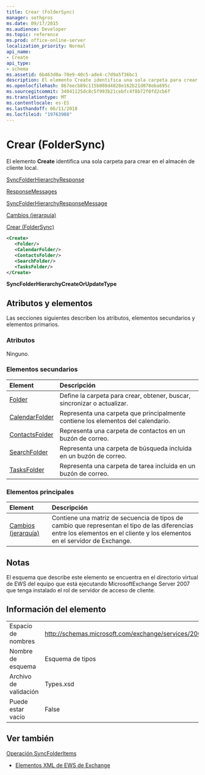 ```yaml
---
title: Crear (FolderSync)
manager: sethgros
ms.date: 09/17/2015
ms.audience: Developer
ms.topic: reference
ms.prod: office-online-server
localization_priority: Normal
api_name:
- Create
api_type:
- schema
ms.assetid: 6b463d0a-70e9-40c5-ade4-c7d9a5f36bc1
description: El elemento Create identifica una sola carpeta para crear en el almacén de cliente local.
ms.openlocfilehash: 867eecb89c115b008d4828e162b21d078eba695c
ms.sourcegitcommit: 34041125dc8c5f993b21cebfc4f8b72f0fd2cb6f
ms.translationtype: MT
ms.contentlocale: es-ES
ms.lasthandoff: 06/11/2018
ms.locfileid: "19763908"
---
```

# <a name="create-foldersync"></a>Crear (FolderSync)

El elemento **Create** identifica una sola carpeta para crear en el almacén de cliente local. 
  
[SyncFolderHierarchyResponse](syncfolderhierarchyresponse.md)
  
[ResponseMessages](responsemessages.md)
  
[SyncFolderHierarchyResponseMessage](syncfolderhierarchyresponsemessage.md)
  
[Cambios (jerarquía)](changes-hierarchy.md)
  
[Crear (FolderSync)](create-foldersync.md)
  
```xml
<Create>
   <Folder/>
   <CalendarFolder/>
   <ContactsFolder/>
   <SearchFolder/>
   <TasksFolder/>
</Create>
```

 **SyncFolderHierarchyCreateOrUpdateType**
## <a name="attributes-and-elements"></a>Atributos y elementos

Las secciones siguientes describen los atributos, elementos secundarios y elementos primarios.
  
### <a name="attributes"></a>Atributos

Ninguno.
  
### <a name="child-elements"></a>Elementos secundarios

|**Element**|**Descripción**|
|:-----|:-----|
|[Folder](folder.md) <br/> |Define la carpeta para crear, obtener, buscar, sincronizar o actualizar.  <br/> |
|[CalendarFolder](calendarfolder.md) <br/> |Representa una carpeta que principalmente contiene los elementos del calendario.  <br/> |
|[ContactsFolder](contactsfolder.md) <br/> |Representa una carpeta de contactos en un buzón de correo.  <br/> |
|[SearchFolder](searchfolder.md) <br/> |Representa una carpeta de búsqueda incluida en un buzón de correo.  <br/> |
|[TasksFolder](tasksfolder.md) <br/> |Representa una carpeta de tarea incluida en un buzón de correo.  <br/> |
   
### <a name="parent-elements"></a>Elementos principales

|**Element**|**Descripción**|
|:-----|:-----|
|[Cambios (jerarquía)](changes-hierarchy.md) <br/> |Contiene una matriz de secuencia de tipos de cambio que representan el tipo de las diferencias entre los elementos en el cliente y los elementos en el servidor de Exchange.  <br/> |
   
## <a name="remarks"></a>Notas

El esquema que describe este elemento se encuentra en el directorio virtual de EWS del equipo que está ejecutando MicrosoftExchange Server 2007 que tenga instalado el rol de servidor de acceso de cliente.
  
## <a name="element-information"></a>Información del elemento

|||
|:-----|:-----|
|Espacio de nombres  <br/> |http://schemas.microsoft.com/exchange/services/2006/types  <br/> |
|Nombre de esquema  <br/> |Esquema de tipos  <br/> |
|Archivo de validación  <br/> |Types.xsd  <br/> |
|Puede estar vacío  <br/> |False  <br/> |
   
## <a name="see-also"></a>Ver también



[Operación SyncFolderItems](syncfolderitems-operation.md)


- [Elementos XML de EWS de Exchange](ews-xml-elements-in-exchange.md)

